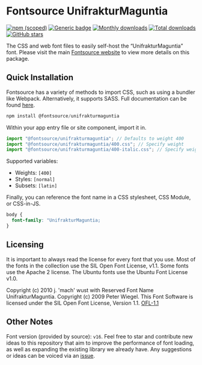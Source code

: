 # Fontsource UnifrakturMaguntia

[![npm (scoped)](https://img.shields.io/npm/v/@fontsource/unifrakturmaguntia?color=brightgreen)](https://www.npmjs.com/package/@fontsource/unifrakturmaguntia) [![Generic badge](https://img.shields.io/badge/fontsource-passing-brightgreen)](https://github.com/fontsource/fontsource) [![Monthly downloads](https://badgen.net/npm/dm/@fontsource/unifrakturmaguntia)](https://github.com/fontsource/fontsource) [![Total downloads](https://badgen.net/npm/dt/@fontsource/unifrakturmaguntia)](https://github.com/fontsource/fontsource) [![GitHub stars](https://img.shields.io/github/stars/fontsource/fontsource.svg?style=social&label=Star)](https://github.com/fontsource/fontsource/stargazers)

The CSS and web font files to easily self-host the “UnifrakturMaguntia” font. Please visit the main [Fontsource website](https://fontsource.org/fonts/unifrakturmaguntia) to view more details on this package.

## Quick Installation

Fontsource has a variety of methods to import CSS, such as using a bundler like Webpack. Alternatively, it supports SASS. Full documentation can be found [here](https://fontsource.org/docs/getting-started/introduction).

```javascript
npm install @fontsource/unifrakturmaguntia
```

Within your app entry file or site component, import it in.

```javascript
import "@fontsource/unifrakturmaguntia"; // Defaults to weight 400
import "@fontsource/unifrakturmaguntia/400.css"; // Specify weight
import "@fontsource/unifrakturmaguntia/400-italic.css"; // Specify weight and style

```

Supported variables:
- Weights: `[400]`
- Styles: `[normal]`
- Subsets: `[latin]`

Finally, you can reference the font name in a CSS stylesheet, CSS Module, or CSS-in-JS.

```css
body {
  font-family: "UnifrakturMaguntia;
}
```

## Licensing
It is important to always read the license for every font that you use.
Most of the fonts in the collection use the SIL Open Font License, v1.1. Some fonts use the Apache 2 license. The Ubuntu fonts use the Ubuntu Font License v1.0.

Copyright (c) 2010 j. 'mach' wust with Reserved Font Name UnifrakturMaguntia. Copyright (c) 2009 Peter Wiegel. This Font Software is licensed under the SIL Open Font License, Version 1.1.
[OFL-1.1](http://scripts.sil.org/OFL)

## Other Notes
Font version (provided by source): `v16`.
Feel free to star and contribute new ideas to this repository that aim to improve the performance of font loading, as well as expanding the existing library we already have. Any suggestions or ideas can be voiced via an [issue](https://github.com/fontsource/fontsource/issues).
